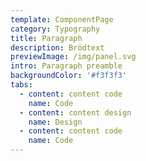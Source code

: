 ```yaml
---
template: ComponentPage
category: Typography
title: Paragraph
description: Brödtext
previewImage: /img/panel.svg
intro: Paragraph preamble
backgroundColor: '#f3f3f3'
tabs:
  - content: content code
    name: Code
  - content: content design
    name: Design
  - content: content code
    name: Code
---
```


